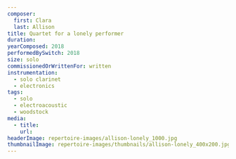 ```yaml
---
composer:
  first: Clara
  last: Allison
title: Quartet for a lonely performer
duration:
yearComposed: 2018
performedBySwitch: 2018
size: solo
commissionedOrWrittenFor: written
instrumentation:
  - solo clarinet
  - electronics
tags:
  - solo
  - electroacoustic
  - woodstock
media:
  - title:
    url:
headerImage: repertoire-images/allison-lonely_1000.jpg
thumbnailImage: repertoire-images/thumbnails/allison-lonely_400x200.jpg
---
```

